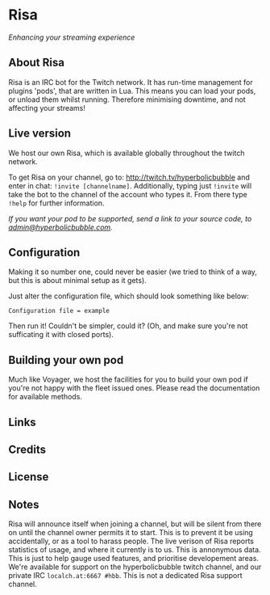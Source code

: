 # Risa
*Enhancing your streaming experience*
## About Risa
Risa is an IRC bot for the Twitch network. It has run-time management for plugins 'pods', that are written in Lua. This means you can load your pods, or unload them whilst running. Therefore minimising downtime, and not affecting your streams!

## Live version
We host our own Risa, which is available globally throughout the twitch network.

To get Risa on your channel, go to: http://twitch.tv/hyperbolicbubble and enter in chat: `!invite [channelname]`. Additionally, typing just `!invite` will take the bot to the channel of the account who types it. From there type `!help` for further information.

*If you want your pod to be supported, send a link to your source code, to admin@hyperbolicbubble.com.*

## Configuration
Making it so number one, could never be easier (we tried to think of a way, but this is about minimal setup as it gets).

Just alter the configuration file, which should look something like below:
```
Configuration file = example
```
Then run it! Couldn't be simpler, could it? (Oh, and make sure you're not sufficating it with closed ports).

## Building your own pod
Much like Voyager, we host the facilities for you to build your own pod if you're not happy with the fleet issued ones. Please read the documentation for available methods.

## Links


## Credits


## License


## Notes
Risa will announce itself when joining a channel, but will be silent from there on until the channel owner permits it to start. This is to prevent it be using accidentally, or as a tool to harass people.
The live verison of Risa reports statistics of usage, and where it currently is to us. This is annonymous data. This is just to help gauge used features, and prioritise developement areas.
We're available for support on the hyperbolicbubble twitch channel, and our private IRC `localch.at:6667 #hbb`. This is not a dedicated Risa support channel.